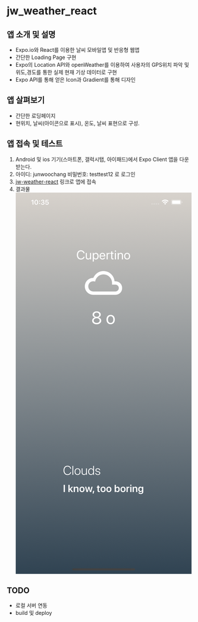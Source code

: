 # jw_weather_react

## 앱 소개 및 설명 
- Expo.io와 React를 이용한 날씨 모바일앱 및 반응형 웹앱
- 간단한 Loading Page 구현
- Expo의 Location API와 openWeather를 이용하여 사용자의 GPS위치 파악 및 위도,경도를 통한 실제 현재 기상 데이터로 구현
- Expo API를 통해 얻은 Icon과 Gradient를 통해 디자인

## 앱 살펴보기
- 간단한 로딩페이지
- 현위치, 날씨(아이콘으로 표시), 온도, 날씨 표현으로 구성.


## 앱 접속 및 테스트
1. Android 및 ios 기기(스마트폰, 갤럭시탭, 아이패드)에서 Expo Client 앱을 다운 받는다.
2. 아이디: junwoochang
   비밀번호: testtest12
   로 로그인
3. [jw-weather-react](https://expo.io/--/to-exp/exp%3A%2F%2Fexp.host%2F%40junwoochang%2Fjw-weather-app) 링크로 앱에 접속
4. 결과물
   ![jw_weather_app_simulator](./assets/jw_weather_app_simulator.png)
   
## TODO
- 로컬 서버 연동
- build 및 deploy
